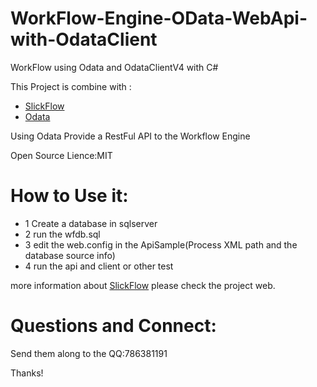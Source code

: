 # WorkFlow-Engine-OData-WebApi-with-OdataClient
WorkFlow using Odata and OdataClientV4 with C#

This Project is combine with :
- [SlickFlow](http://slickflow.codeplex.com/) 
- [Odata](http://www.odata.org/)

Using Odata Provide a RestFul API to the Workflow Engine

Open Source Lience:MIT

# How to Use it:
- 1 Create a database in sqlserver
- 2 run the wfdb.sql
- 3 edit the web.config in the ApiSample(Process XML path and the database source info)
- 4 run the api and client or other test

more information about [SlickFlow](http://slickflow.codeplex.com/) please check the project web.

# Questions and Connect:
Send them along to the QQ:786381191

Thanks!

